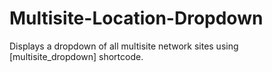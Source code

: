 # Multisite-Location-Dropdown
Displays a dropdown of all multisite network sites using [multisite_dropdown] shortcode.

